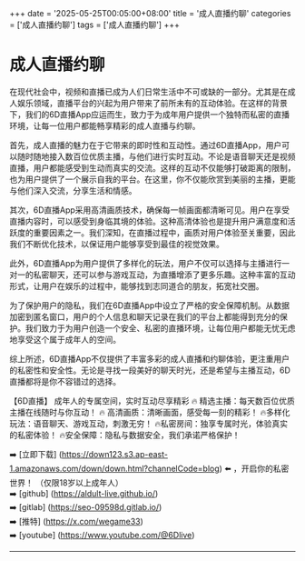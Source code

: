 +++
date = '2025-05-25T00:05:00+08:00'
title = '成人直播约聊'
categories = ['成人直播约聊']
tags = ['成人直播约聊']
+++

# 成人直播约聊

在现代社会中，视频和直播已成为人们日常生活中不可或缺的一部分。尤其是在成人娱乐领域，直播平台的兴起为用户带来了前所未有的互动体验。在这样的背景下，我们的6D直播App应运而生，致力于为成年用户提供一个独特而私密的直播环境，让每一位用户都能畅享精彩的成人直播与约聊。

首先，成人直播的魅力在于它带来的即时性和互动性。通过6D直播App，用户可以随时随地接入数百位优质主播，与他们进行实时互动。不论是语音聊天还是视频直播，用户都能感受到生动而真实的交流。这样的互动不仅能够打破距离的限制，也为用户提供了一个展示自我的平台。在这里，你不仅能欣赏到美丽的主播，更能与他们深入交流，分享生活和情感。

其次，6D直播App采用高清画质技术，确保每一帧画面都清晰可见。用户在享受直播内容时，可以感受到身临其境的体验。这种高清体验也是提升用户满意度和活跃度的重要因素之一。我们深知，在直播过程中，画质对用户体验至关重要，因此我们不断优化技术，以保证用户能够享受到最佳的视觉效果。

此外，6D直播App为用户提供了多样化的玩法，用户不仅可以选择与主播进行一对一的私密聊天，还可以参与游戏互动，为直播增添了更多乐趣。这种丰富的互动形式，让用户在娱乐的过程中，能够找到志同道合的朋友，拓宽社交圈。

为了保护用户的隐私，我们在6D直播App中设立了严格的安全保障机制。从数据加密到匿名窗口，用户的个人信息和聊天记录在我们的平台上都能得到充分的保护。我们致力于为用户创造一个安全、私密的直播环境，让每位用户都能无忧无虑地享受这个属于成年人的空间。

综上所述，6D直播App不仅提供了丰富多彩的成人直播和约聊体验，更注重用户的私密性和安全性。无论是寻找一段美好的聊天时光，还是希望与主播互动，6D直播都将是你不容错过的选择。

【6D直播】
成年人的专属空间，实时互动尽享精彩
🔥 精选主播：每天数百位优质主播在线随时与你互动！
🔥 高清画质：清晰画面，感受每一刻的精彩！
🔥多样化玩法：语音聊天、游戏互动，刺激无穷！
🔥私密房间：独享专属时光，体验真实的私密体验！
🔥安全保障：隐私与数据安全，我们承诺严格保护！

➡️ [立即下载] (https://down123.s3.ap-east-1.amazonaws.com/down/down.html?channelCode=blog) ⬅️ ，开启你的私密世界！ （仅限18岁以上成年人）  
➡️ [github] (https://aldult-live.github.io/)  
➡️ [gitlab] (https://seo-09598d.gitlab.io/)  
➡️ [推特] (https://x.com/wegame33)  
➡️ [youtube] (https://www.youtube.com/@6Dlive)  

---
